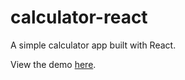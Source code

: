 # calculator-react

A simple calculator app built with React.

View the demo [here](https://wonderful-lamport-3a477d.netlify.app/).
